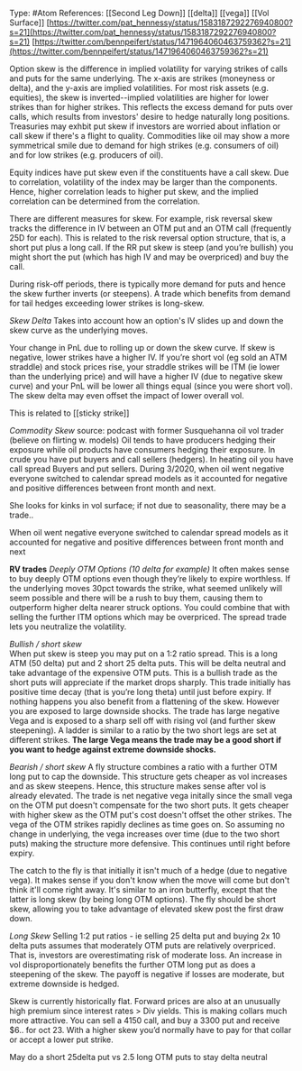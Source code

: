 Type: #Atom 
References: [[Second Leg Down]] [[delta]] [[vega]] [[Vol Surface]]
[https://twitter.com/pat_hennessy/status/1583187292276940800?s=21](https://twitter.com/pat_hennessy/status/1583187292276940800?s=21)
[https://twitter.com/bennpeifert/status/1471964060463759362?s=21](https://twitter.com/bennpeifert/status/1471964060463759362?s=21)

Option skew is the difference in implied volatility for varying strikes of calls and puts for the same underlying. The x-axis are strikes (moneyness or delta), and the y-axis are implied volatilities. For most risk assets (e.g. equities), the skew is inverted--implied volatilities are higher for lower strikes than for higher strikes. This reflects the excess demand for puts over calls, which results from investors' desire to hedge naturally long positions. Treasuries may exhbit put skew if investors are worried about inflation or call skew if there's a flight to quality. Commodities like oil may show a more symmetrical smile due to demand for high strikes (e.g. consumers of oil) and for low strikes (e.g. producers of oil).

Equity indices have put skew even if the constituents have a call skew. Due to correlation, volatility of the index may be larger than the components. Hence, higher correlation leads to higher put skew, and the implied correlation can be determined from the correlation. 

There are different measures for skew. For example, risk reversal skew tracks the difference in IV between an OTM put and an OTM call (frequently 25D for each). This is related to the risk reversal option structure, that is, a short put plus a long call. If the RR put skew is steep (and you’re bullish) you might short the put (which has high IV and may be overpriced) and buy the call. 

During risk-off periods, there is typically more demand for puts and hence the skew further inverts (or steepens). A trade which benefits from demand for tail hedges exceeding lower strikes is long-skew. 

*Skew Delta*
Takes into account how an option's IV slides up and down the skew curve as the underlying moves.

Your change in PnL due to rolling up or down the skew curve. If skew is negative, lower strikes have a higher IV. If you’re short vol (eg sold an ATM straddle) and stock prices rise, your straddle strikes will be ITM (ie lower than the underlying price) and will have a higher IV (due to negative skew curve) and your PnL will be lower all things equal (since you were short vol). The skew delta may even offset the impact of lower overall vol. 

This is related to [[sticky strike]]  

*Commodity Skew*
source: podcast with former Susquehanna oil vol trader (believe on flirting w. models)
Oil tends to have producers hedging their exposure while oil products have consumers hedging their exposure. In crude you have put buyers and call sellers (hedgers).
In heating oil you have call spread Buyers and put sellers.
During 3/2020, when oil went negative everyone switched to calendar spread models as it accounted for negative and positive differences between front month and next.

She looks for kinks in vol surface; if not due to seasonality, there may be a trade..

  

When oil went negative everyone switched to calendar spread models as it accounted for negative and positive differences between front month and next

**RV trades**
_Deeply OTM Options (10 delta for example)_
It often makes sense to buy deeply OTM options even though they’re likely to expire worthless. If the underlying moves 30pct towards the strike, what seemed unlikely will seem possible and there will be a rush to buy them, causing them to outperform higher delta nearer struck options. You could combine that with selling the further ITM options which may be overpriced. The spread trade lets you neutralize the volatility. 

*Bullish / short skew*  
When put skew is steep you may put on a 1:2 ratio spread. This is a long ATM (50 delta) put and 2 short 25 delta puts. This will be delta neutral and take advantage of the expensive OTM puts. This is a bullish trade as the short puts will appreciate if the market drops sharply. This trade initially has positive time decay (that is you’re long theta) until just before expiry. If nothing happens you also benefit from a flattening of the skew. However you are exposed to large downside shocks. The trade has large negative Vega and is exposed to a sharp sell off with rising vol (and further skew steepening). A ladder is similar to a ratio by the two short legs are set at different strikes. **The large Vega means the trade may be a good short if you want to hedge against extreme downside shocks.**

*Bearish / short skew* 
A fly structure combines a ratio with a further OTM long put to cap the downside. This structure gets cheaper as vol increases and as skew steepens. Hence, this structure makes sense after vol is already elevated. The trade is net negative vega initally since the small vega on the OTM put doesn't compensate for the two short puts. It gets cheaper with higher skew as the OTM put's cost doesn't offset the other strikes. The vega of the OTM strikes rapidly declines as time goes on. So assuming no change in underlying, the vega increases over time (due to the two short puts) making the structure more defensive. This continues until right before expiry. 

The catch to the fly is that initially it isn't much of a hedge (due to negative vega). It makes sense if you don't know when the move will come but don't think it'll come right away. It's similar to an iron butterfly, except that the latter is long skew (by being long OTM options). The fly should be short skew, allowing you to take advantage of elevated skew post the first draw down. 

*Long Skew*
Selling 1:2 put ratios - ie selling 25 delta put and buying 2x 10 delta puts assumes that moderately OTM puts are relatively overpriced. That is, investors are overestimating risk of moderate loss. An increase in vol disproportionately benefits the further OTM long put as does a steepening of the skew. The payoff is negative if losses are moderate, but extreme downside is hedged.

Skew is currently historically flat. Forward prices are also at an unusually high premium since interest rates > Div yields. This is making collars much more attractive. You can sell a 4150 call, and buy a 3300 put and receive $6.. for oct 23. With a higher skew you’d normally have to pay for that collar or accept a lower put strike.





May do a short 25delta put vs 2.5 long OTM puts to stay delta neutral



